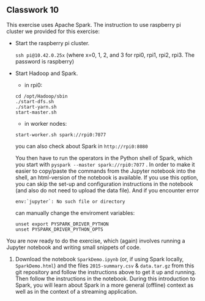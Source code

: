 ## Classwork 10

This exercise uses Apache Spark. The instruction to use raspberry pi cluster we provided for this exercise:

- Start the raspberry pi cluster.

    `
    ssh pi@10.42.0.25x
    `
    (where x=0, 1, 2, and 3 for rpi0, rpi1, rpi2, rpi3. The password is raspberry)

- Start Hadoop and Spark.
    - in rpi0:
    ```
    cd /opt/Hadoop/sbin
    ./start-dfs.sh
    ./start-yarn.sh
    start-master.sh
    ```
    - in worker nodes:
    ```
    start-worker.sh spark://rpi0:7077
    ```
    you can also check about Spark in `http://rpi0:8080`

    You then have to run the operators in the Python shell of Spark, which you start with `pyspark --master spark://rpi0:7077` . In order to make it easier to copy/paste the commands from the Jupyter notebook into the shell, an html-version of the notebook is available. If you use this option, you can skip the set-up and configuration instructions in the notebook (and also do not need to upload the data file). And if you encounter error 
    ```
    env:`jupyter`: No such file or directory
    ```
    can manually change the enviroment variables:
    ```
    unset export PYSPARK_DRIVER_PYTHON
    unset PYSPARK_DRIVER_PYTHON_OPTS
    ```


You are now ready to do the exercise, which (again) involves running a Jupyter notebook and writing small snippets of code.

1. Download the notebook `SparkDemo.ipynb` (or, if using Spark locally, `SparkDemo.html`) and the files `2015-summary.csv` & `data.tar.gz` from this git repository and follow the instructions above to get it up and running. Then follow the instructions in the notebook. During this introduction to Spark, you will learn about Spark in a more general (offline) context as well as in the context of a streaming application.



